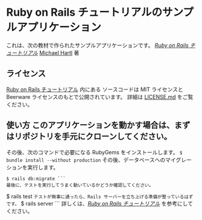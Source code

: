 # Ruby on Rails チュートリアルのサンプルアプリケーション
これは、次の教材で作られたサンプルアプリケーションです。
[*Ruby on Rails チュートリアル*](https://railstutorial.jp/) [Michael Hartl](http://www.michaelhartl.com/) 著
## ライセンス

[Ruby on Rails チュートリアル](https://railstutorial.jp/) 内にある ソースコードは MIT ライセンスと Beerware ライセンスのもとで公開されています。 詳細は [LICENSE.md](LICENSE.md) をご覧ください。
## 使い方 このアプリケーションを動かす場合は、まずはリポジトリを手元にクローンしてください。
その後、次のコマンドで必要になる RubyGems をインストールします。 ```
$ bundle install --without production ```
その後、データベースへのマイグレーションを実行します。
```
$ rails db:migrate ```
最後に、テストを実行してうまく動いているかどうか確認してください。
```
$ rails test ```
テストが無事に通ったら、Rails サーバーを立ち上げる準備が整っているはずです。 ```
$ rails server ```
詳しくは、[*Ruby on Rails チュートリアル*](https://railstutorial.jp/) を参考にしてください。
